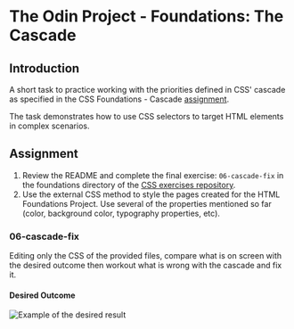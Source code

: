 # The Odin Project - Foundations: The Cascade

## Introduction

A short task to practice working with the priorities defined in CSS' cascade as specified in the CSS Foundations - Cascade
[assignment](https://www.theodinproject.com/lessons/foundations-the-cascade#assignment).

The task demonstrates how to use CSS selectors to target HTML elements in complex scenarios.

## Assignment

1. Review the README and complete the final exercise: `06-cascade-fix` in the foundations directory of the
[CSS exercises repository](https://github.com/TheOdinProject/css-exercises).
2. Use the external CSS method to style the pages created for the HTML Foundations Project. Use several of the properties mentioned so far (color, background color, typography properties, etc).

### 06-cascade-fix

Editing only the CSS of the provided files, compare what is on screen with the desired outcome then workout what is wrong with the cascade and fix it.

#### Desired Outcome

![Example of the desired result](https://github.com/TheOdinProject/css-exercises/raw/main/foundations/06-cascade-fix/desired-outcome.png)
